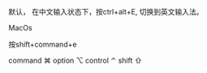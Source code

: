

默认，
在中文输入状态下，按ctrl+alt+E, 切换到英文输入法。

MacOs

按shift+command+e

command ⌘
option  ⌥
control ⌃
shift   ⇧



